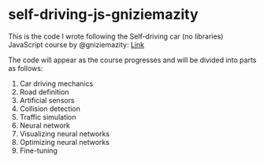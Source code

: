 # self-driving-js-gniziemazity

This is the code I wrote following the Self-driving car (no libraries) JavaScript course by @gniziemazity:
[Link](https://www.youtube.com/watch?v=Rs_rAxEsAvI)
  
The code will appear as the course progresses and will be divided into parts as follows:
  1. Car driving mechanics 
  2. Road definition
  3. Artificial sensors
  4. Collision detection
  5. Traffic simulation 
  6. Neural network 
  7. Visualizing neural networks 
  8. Optimizing neural networks
  9. Fine-tuning 
